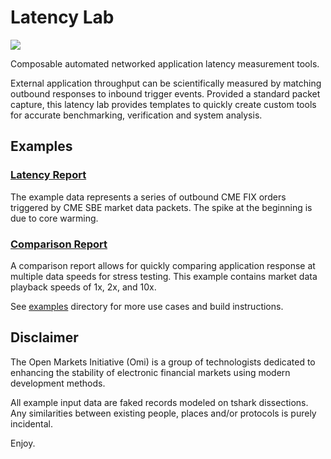 # Latency Lab

<p align="left">
<a href="https://travis-ci.org/Open-Markets-Initiative/latency-lab"><img src="https://img.shields.io/travis/Open-Markets-Initiative/latency-lab.svg?style=flat-square"/></a>
</p>

Composable automated networked application latency measurement tools.

External application throughput can be scientifically measured by matching
outbound responses to inbound trigger events.  Provided a standard 
packet capture, this latency lab provides templates to quickly create 
custom tools for accurate benchmarking, verification and system analysis.

## Examples

### [Latency Report](https://rawgit.com/Open-Markets-Initiative/latency-lab/master/example/report/output/report.html)

The example data represents a series of outbound CME FIX orders triggered
by CME SBE market data packets. The spike at the beginning is due to core 
warming.

### [Comparison Report](https://rawgit.com/Open-Markets-Initiative/latency-lab/master/example/comparison/output/comparison.html)

A comparison report allows for quickly comparing application response at 
multiple data speeds for stress testing. This example contains market data playback speeds of
1x, 2x, and 10x.

See [examples](https://github.com/Open-Markets-Initiative/latency-lab/tree/master/example "List of Example Latency Measurements") directory for more use cases and build instructions.

## Disclaimer

The Open Markets Initiative (Omi) is a group of technologists dedicated to 
enhancing the stability of electronic financial markets using modern 
development methods.

All example input data are faked records modeled on tshark dissections. 
Any similarities between existing people, places and/or protocols is purely 
incidental. 

Enjoy.
